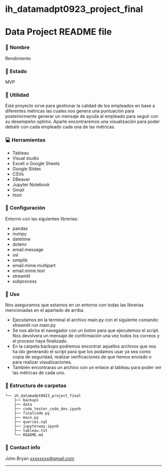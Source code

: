 # ih_datamadpt0923_project_final

# Data Project README file

### :raising_hand: **Nombre** 
Rendimiento
### :baby: **Estado**
MVP

### :running: **Utilidad**
Este proyecto sirve para gestionar la calidad de los empleados en base a diferentes métricas las cuales nos genera una puntuación para posteriormente generar un mensaje de ayuda al empleado para seguir con su desempeño optimo.
Aparte encontraremos una visualización para poder debatir con cada empleado cada una de las métricas.

### :computer: **Herramientas**
- Tableau
- Visual studio
- Excell o Google Sheets
- Google Slides
- CSVs
- DBeaver
- Jupyter Notebook
- Gmail
- html


### :wrench: **Configuración**
Entorno con las siguientes librerias:
- pandas
- numpy
- datetime
- dotenv 
- email.message
- ssl
- smtplib
- email.mime.multipart
- email.mime.text 
- streamlit
- subprocess

### :see_no_evil: **Uso**
Nos aseguramos que estamos en un entorno con todas las librerias mencionadas en el apartado de arriba.
- Ejecutamos en la terminal el archivo main.py con el siguiente comando: streamlit run main.py 
- Se nos abrira el navegador con un boton para que ejecutemos el script. Nos devolvera un mensaje de confirmación una vez todos los correos y el proceso haya finalizado.
- En la carpeta backups podremos encontrar aquellos archivos que nos ha ido generando el script para que los podamos usar ya sea como copia de seguridad, realizar verificaciones de que hemos enviado o para realizar visualizaciones.
- También encontraras un archivo con un enlace al tableau para poder ver las métricas de cada uno.

### :file_folder: **Estructura de carpetas**
```
└── ih_datamadpt0923_project_final
    ├── backups
    ├── data
    ├── code_tester_code_dev.ipynb
    ├── finalcode.py
    ├── main.py
    ├── queries.sql
    ├── jupyterway.ipynb
    ├── tableau.txt    
    └── README.md
```

### :love_letter: **Contact info**
John Bryan xxxxxxxx@gmail.com

---
